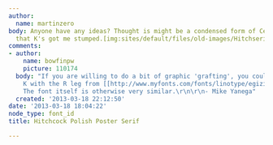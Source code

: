 ```yaml
---
author:
  name: martinzero
body: Anyone have any ideas? Thought is might be a condensed form of Century, but
  that K's got me stumped.[img:sites/default/files/old-images/Hitchserif_5392.jpg]
comments:
- author:
    name: bowfinpw
    picture: 110174
  body: "If you are willing to do a bit of graphic 'grafting', you could make that
    K with the R leg from [[http://www.myfonts.com/fonts/linotype/egizio/|Egizio Condensed]].
    The font itself is otherwise very similar.\r\n\r\n- Mike Yanega"
  created: '2013-03-18 22:12:50'
date: '2013-03-18 18:04:22'
node_type: font_id
title: Hitchcock Polish Poster Serif

---
```

